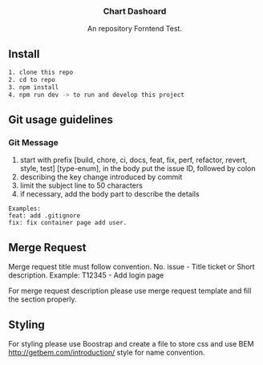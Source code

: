 <div align="center">
  <h3 align="center">Chart Dashoard</h3>

  <p align="center">
    An repository Forntend Test.
    <br />
  </p>
</div>

## Install

```bash
1. clone this repo
2. cd to repo
3. npm install
4. npm run dev -> to run and develop this project
```

## Git usage guidelines

### Git Message

1. start with prefix [build, chore, ci, docs, feat, fix, perf, refactor, revert, style, test] [type-enum], in the body put the issue ID, followed by colon
2. describing the key change introduced by commit
3. limit the subject line to 50 characters
4. if necessary, add the body part to describe the details

```
Examples:
feat: add .gitignore
fix: fix container page add user.
```

## Merge Request

Merge request title must follow convention. No. issue - Title ticket or Short description.
Example: T12345 - Add login page

For merge request description please use merge request template and fill the section properly.

## Styling

For styling please use Boostrap and create a file to store css and use BEM http://getbem.com/introduction/ style for name convention.
